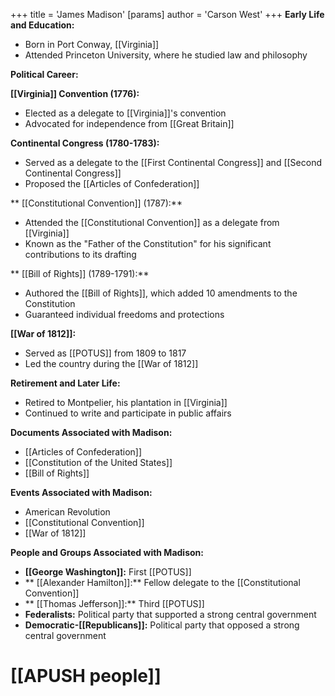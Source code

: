 +++
 title = 'James Madison'
[params]
	author = 'Carson West'
+++
**Early Life and Education:**

* Born in Port Conway, [[Virginia]]
* Attended Princeton University, where he studied law and philosophy

**Political Career:**

**[[Virginia]] Convention (1776):**

* Elected as a delegate to [[Virginia]]'s convention
* Advocated for independence from [[Great Britain]]

**Continental Congress (1780-1783):**

* Served as a delegate to the [[First Continental Congress]] and [[Second Continental Congress]]
* Proposed the [[Articles of Confederation]]

** [[Constitutional Convention]] (1787):**

* Attended the [[Constitutional Convention]] as a delegate from [[Virginia]]
* Known as the "Father of the Constitution" for his significant contributions to its drafting

** [[Bill of Rights]] (1789-1791):**

* Authored the [[Bill of Rights]], which added 10 amendments to the Constitution
* Guaranteed individual freedoms and protections

**[[War of 1812]]:**

* Served as [[POTUS]] from 1809 to 1817
* Led the country during the [[War of 1812]]

**Retirement and Later Life:**

* Retired to Montpelier, his plantation in [[Virginia]]
* Continued to write and participate in public affairs

**Documents Associated with Madison:**

* [[Articles of Confederation]]
* [[Constitution of the United States]]
* [[Bill of Rights]]

**Events Associated with Madison:**

* American Revolution
* [[Constitutional Convention]]
* [[War of 1812]]

**People and Groups Associated with Madison:**

* **[[George Washington]]:** First [[POTUS]]
* ** [[Alexander Hamilton]]:** Fellow delegate to the [[Constitutional Convention]]
* ** [[Thomas Jefferson]]:** Third [[POTUS]]
* **Federalists:** Political party that supported a strong central government
* **Democratic-[[Republicans]]:** Political party that opposed a strong central government
# [[APUSH people]]